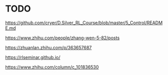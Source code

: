 

<!--
 * @version:
 * @Author:  StevenJokess（蔡舒起） https://github.com/StevenJokess
 * @Date: 2023-03-23 22:23:45
 * @LastEditors:  StevenJokess（蔡舒起） https://github.com/StevenJokess
 * @LastEditTime: 2023-03-29 04:29:29
 * @Description:
 * @Help me: 如有帮助，请赞助，失业3年了。![支付宝收款码](https://github.com/StevenJokess/d2rl/blob/master/img/%E6%94%B6.jpg)
 * @TODO::
 * @Reference:
-->
# TODO

https://github.com/cryer/D.Silver_RL_Course/blob/master/5_Control/README.md

https://www.zhihu.com/people/zhang-wen-5-82/posts

https://zhuanlan.zhihu.com/p/363657687

https://rlseminar.github.io/

https://www.zhihu.com/column/c_101836530
